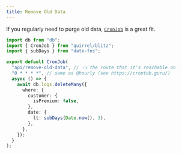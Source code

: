 ```yaml
---
title: Remove Old Data
---
```


If you regularly need to purge old data, [`CronJob`](https://docs.quirrel.dev/api/cronjob) is a great fit.

```ts title="api/remove-old-data.ts"
import db from "db";
import { CronJob } from "quirrel/blitz";
import { subDays } from "date-fns";

export default CronJob(
  "api/remove-old-data", // 👈 the route that it's reachable on
  "0 * * * *", // same as @hourly (see https://crontab.guru/)
  async () => {
    await db.logs.deleteMany({
      where: {
        customer: {
          isPremium: false,
        },
        date: {
          lt: subDays(Date.now(), 3),
        },
      },
    });
  }
);
```
